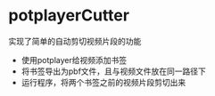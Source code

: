 # potplayerCutter

实现了简单的自动剪切视频片段的功能
- 使用potplayer给视频添加书签
- 将书签导出为pbf文件，且与视频文件放在同一路径下
- 运行程序，将两个书签之前的视频片段剪切出来

